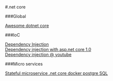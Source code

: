 #.net core

###Global

[Awesome dotnet core](https://github.com/thangchung/awesome-dotnet-core)  


###IoC

[Dependency Injection](https://csharp.christiannagel.com/2016/06/04/dependencyinjection/)  
[Dependency injection with asp.net core 1.0](http://www.codeguru.com/csharp/.net/net_asp/dependency-injection-with-asp.net-core-1.0.html)  
[Dependency injection @ youtube](https://www.youtube.com/watch?v=7NZpYRMosDg) 

###Micro services

[Stateful microservice .net core docker postgre SQL](http://www.bloggedbychris.com/2016/07/12/stateful-microservice-net-core-docker-postresql/)  

